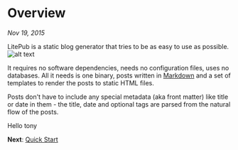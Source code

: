 # Overview

*Nov 19, 2015*

LitePub is a static blog generator that tries to be as easy to use as possible.
![alt text](/img/img5.jpg "Title")

It requires no software dependencies, needs no configuration files, uses no
databases. All it needs is one binary, posts written in
[Markdown](https://en.wikipedia.org/wiki/Markdown) and a set of templates to
render the posts to static HTML files.

Posts don't have to include any special metadata (aka front matter) like title
or date in them - the title, date and optional tags are parsed from
the natural flow of the posts.

Hello tony

**Next**: [Quick Start](/quick-start.html)
